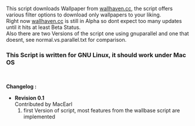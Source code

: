 <p>
	This script downloads Wallpaper from <a href="http://alpha.wallhaven.cc" target="_blank">wallhaven.cc</a>, the script offers various filter options to download only wallpapers to your liking. <br/>
	Right now <a href="http://alpha.wallhaven.cc" target="_blank">wallhaven.cc</a> is still in Alpha so dont expect too many updates until it hits at least Beta Status.
	<br/>
	Also there are two Versions of the script one using gnuparallel and one that doesnt, see normal.vs.parallel.txt for comparison.<br />
</p>

<p>
	<h3>This Script is written for GNU Linux, it should work under Mac OS</h3> <br />
</p>
<p>
	<strong>Changelog :</strong>
	<ul>
                <li>
                        <strong>Revision 0.1</strong><br />
                        Contributed by MacEarl
                        <ol>
                                <li>first Version of script, most features from the wallbase script are implemented</li>
                        </ol>
                </li>
